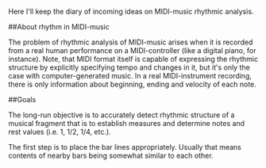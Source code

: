 Here I'll keep the diary of incoming ideas on MIDI-music rhythmic analysis.

##About rhythm in MIDI-music

The problem of rhythmic analysis of MIDI-music arises when it is recorded from a real human performance on a
MIDI-controller (like a digital piano, for instance). Note, that MIDI format itself is capable of expressing the rhythmic
structure by explicitly specifying tempo and changes in it, but it's only the case with computer-generated music. In a
real MIDI-instrument recording, there is only information about beginning, ending and velocity of each note.

##Goals

The long-run objective is to accurately detect rhythmic structure of a musical fragment that is to establish measures and determine
notes and rest values (i.e. 1, 1/2, 1/4, etc.).

The first step is to place the bar lines appropriately. Usually that means contents of nearby bars being somewhat similar to each other.
